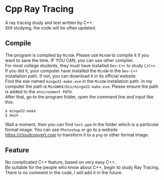 # Cpp Ray Tracing
A ray tracing study and test written by C++.<br>
Still studying, the code will be often updated.

## Compile
The program is compiled by `MinGW`. Please use `MinGW` to compile it if you want to save the time. IF YOU CAN, you can use other compiler.<br>
For most college students, they must have installed `Dev-C++` to study `C/C++`. If you did it, your computer have installed the `MinGW` in the `Dev-C++` installation path. If not, you can download it in its official website.<br>
Find the exe named `mingw32-make.exe` in the `MinGW` installation path. In my computer the path is `MinGW64/bin/mingw32-make.exe`. Please ensure the path is added to the `environment PATH`.<br>
After that, go to the program folder, open the command line and input like this:
```
$ mingw32-make
$ main
```
Wait a moment, then you can find `test.ppm` in the folder which is a particular format image. You can use `Photoshop` or go to a website https://cloudconvert.com to transform it to a `png` or other format image.
  
## Feature
No complicated C++ feature, based on very easy C++.<br>
Be suitable for the people who know about C++, begin to study Ray Tracing.<br>
There is no comment in the code, I will add it in the future.
